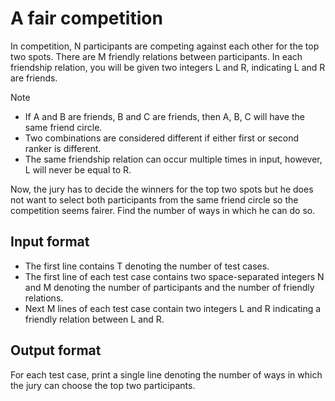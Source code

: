 # A fair competition

In competition, N participants are competing against each other for the top two spots. There are M friendly relations between participants. In each friendship relation, you will be given two integers L and R, indicating L and R are friends.

Note

- If A and B are friends, B and C are friends, then A, B, C will have the same friend circle.
- Two combinations are considered different if either first or second ranker is different.
- The same friendship relation can occur multiple times in input, however, L will never be equal to R.

Now, the jury has to decide the winners for the top two spots but he does not want to select both participants from the same friend circle so the competition seems fairer. Find the number of ways in which he can do so.

## Input format

- The first line contains T denoting the number of test cases.
- The first line of each test case contains two space-separated integers N and M denoting the number of participants and the number of friendly relations.
- Next M lines of each test case contain two integers L and R indicating a friendly relation between L and R.

## Output format

For each test case, print a single line denoting the number of ways in which the jury can choose the top two participants.
